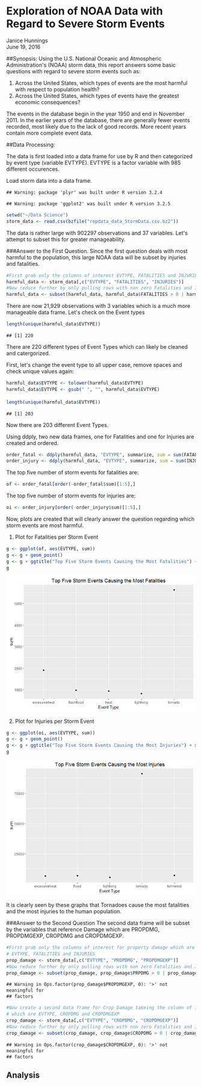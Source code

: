 # Exploration of NOAA Data with Regard to Severe Storm Events
Janice Hunnings  
June 19, 2016  

##Synopsis:
Using the U.S. National Oceanic and Atmospheric Administration's (NOAA) storm
data, this report answers some basic questions with regard to severe storm
events such as:

1. Across the United States, which types of events are the most harmful with respect to population health?
2. Across the United States, which types of events have the greatest economic
consequences?

The events in the database begin in the year 1950 and end in November 2011.
In the earlier years of the database, there are generally fewer events 
recorded, most likely due to the lack of good records.  More recent
years contain more complete event data.


##Data Processing:

The data is first loaded into a data frame for use by R and then categorized
by event type (variable EVTYPE).  EVTYPE is a factor variable with 985 different occurences.  

Load storm data into a data frame.


```
## Warning: package 'plyr' was built under R version 3.2.4
```

```
## Warning: package 'ggplot2' was built under R version 3.2.5
```


```r
setwd("~/Data Science")
storm_data <- read.csv(bzfile("repdata_data_StormData.csv.bz2"))
```

The data is rather large with 902297 observations and 37 variables.  Let's attempt to subset this for greater manageability.

###Answer to the First Question.
Since the first question deals with most harmful to the population, this large NOAA data will be subset by injuries and fatalities.


```r
#First grab only the columns of interest EVTYPE, FATALITIES and INJURIES
harmful_data <- storm_data[,c("EVTYPE", "FATALITIES", "INJURIES")]
#Now reduce further by only pulling rows with non zero Fatalities and Injuries
harmful_data <- subset(harmful_data, harmful_data$FATALITIES > 0 | harmful_data$INJURIES >0)               
```

There are now 21,929 observations with 3 variables which is a much more manageable data frame.
Let's check on the Event types


```r
length(unique(harmful_data$EVTYPE))
```

```
## [1] 220
```
There are 220 different types of Event Types which can likely be cleaned and catergorized.  

First, let's change the event type to all upper case, remove 
spaces and check unique values again:


```r
harmful_data$EVTYPE <- tolower(harmful_data$EVTYPE)  
harmful_data$EVTYPE <- gsub(" ", "", harmful_data$EVTYPE)

length(unique(harmful_data$EVTYPE))
```

```
## [1] 203
```

Now there are 203 different Event Types.

Using ddply, two new data frames, one for Fatalities and one for Injuries are
created and ordered.  


```r
order_fatal <- ddply(harmful_data, "EVTYPE", summarize, sum = sum(FATALITIES) )
order_injury <- ddply(harmful_data, "EVTYPE", summarize, sum = sum(INJURIES) )
```

The top five number of storm events for fatalities are:

```r
of <- order_fatal[order(-order_fatal$sum)[1:5],]
```

The top five number of storm events for injuries are:

```r
oi <- order_injury[order(-order_injury$sum)[1:5],]
```

Now, plots are created that will clearly answer the question regarding which 
storm events are most harmful.  

1. Plot for Fatalities per Storm Event


```r
g <- ggplot(of, aes(EVTYPE, sum))
g <- g + geom_point() 
g <- g + ggtitle("Top Five Storm Events Causing the Most Fatalities") + xlab("Event Type")
g
```

![](storm_files/figure-html/unnamed-chunk-9-1.png)

2. Plot for Injuries per Storm Event


```r
g <- ggplot(oi, aes(EVTYPE, sum))
g <- g + geom_point() 
g <- g + ggtitle("Top Five Storm Events Causing the Most Injuries") + xlab("Event Type")
g
```

![](storm_files/figure-html/unnamed-chunk-10-1.png)

It is clearly seen by these graphs that Tornadoes cause the most fatalities and
the most injuries to the human population.

###Answer to the Second Question
The second data frame will be subset by the variables that reference Damage which
are PROPDMG, PROPDMGEXP, CROPDMG and CROPDMGEXP.    


```r
#First grab only the columns of interest for property damage which are
# EVTYPE, FATALITIES and INJURIES
prop_damage <- storm_data[,c("EVTYPE", "PROPDMG", "PROPDMGEXP")]
#Now reduce further by only pulling rows with non zero Fatalities and Injuries
prop_damage <- subset(prop_damage, prop_damage$PRPDMG > 0 | prop_damage$PROPDMGEXP >0)   
```

```
## Warning in Ops.factor(prop_damage$PROPDMGEXP, 0): '>' not meaningful for
## factors
```

```r
#Now create a second data frame for Crop Damage takeing the column of interest
# which are EVTYPE, CROPDMG and CROPDMGEXP 
crop_damage <- storm_data[,c("EVTYPE", "CROPDMG", "CROPDMGEXP")]
#Now reduce further by only pulling rows with non zero Fatalities and Injuries
crop_damage <- subset(crop_damage, crop_damage$CROPDMG > 0 | crop_damage$CROPDMGEXP >0)   
```

```
## Warning in Ops.factor(crop_damage$CROPDMGEXP, 0): '>' not meaningful for
## factors
```

## Analysis
